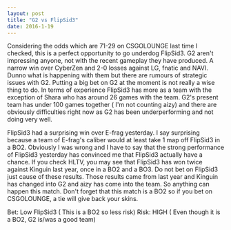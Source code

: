 ```yaml
---
layout: post
title: "G2 vs FlipSid3"
date: 2016-1-19
---
```


Considering the odds which are 71-29 on CSGOLOUNGE last time I checked, this is a perfect opportunity to go underdog FlipSid3. G2 aren't impressing anyone, not with the recent gameplay they have produced. A narrow win over CyberZen and 2-0 losses against LG, fnatic and NAVI.
Dunno what is happening with them but there are rumours of strategic issues with G2. Putting a big bet on G2 at the moment is not really a wise thing to do.
In terms of experience FlipSid3 has more as a team with the exception of Shara who has around 26 games with the team. G2's present team has under 100 games together ( I'm not counting aizy) and there are obviously difficulties right now as G2 has been underperforming and not doing very well.

FlipSid3 had a surprising win over E-frag yesterday. I say surprising because a team of E-frag's caliber would at least take 1 map off FlipSid3 in a BO2. Obviously I was wrong and I have to say that the strong performance of FlipSid3 yesterday has convinced me that FlipSid3 actually have a chance.
If you check HLTV, you may see that FlipSid3 has won twice against Kinguin last year, once in a BO2 and a BO3. Do not bet on FlipSid3 just cause of these results. Those results came from last year and Kinguin has changed into G2 and aizy has come into the team. So anything can happen this match.
Don't forget that this match is a BO2 so if you bet on CSGOLOUNGE, a tie will give back your skins. 

Bet: Low FlipSid3 ( This is a BO2 so less risk)
Risk: HIGH ( Even though it is a BO2, G2 is/was a good team)
